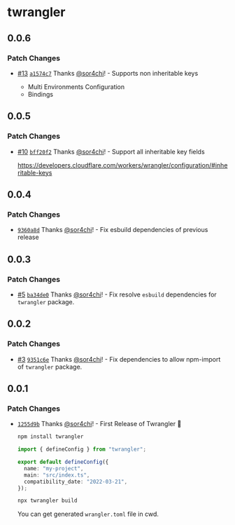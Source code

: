 # twrangler

## 0.0.6

### Patch Changes

- [#13](https://github.com/sor4chi/twrangler/pull/13) [`a1574c7`](https://github.com/sor4chi/twrangler/commit/a1574c75a2b6863e004c637d38645fcfeb2b97de) Thanks [@sor4chi](https://github.com/sor4chi)! - Supports non inheritable keys

  - Multi Environments Configuration
  - Bindings

## 0.0.5

### Patch Changes

- [#10](https://github.com/sor4chi/twrangler/pull/10) [`bff20f2`](https://github.com/sor4chi/twrangler/commit/bff20f294272cad04b8078f50e14390a3e25dca6) Thanks [@sor4chi](https://github.com/sor4chi)! - Support all inheritable key fields

  <https://developers.cloudflare.com/workers/wrangler/configuration/#inheritable-keys>

## 0.0.4

### Patch Changes

- [`9360a8d`](https://github.com/sor4chi/twrangler/commit/9360a8d0f07e0293a4526042427ee413160caaf7) Thanks [@sor4chi](https://github.com/sor4chi)! - Fix esbuild dependencies of previous release

## 0.0.3

### Patch Changes

- [#5](https://github.com/sor4chi/twrangler/pull/5) [`ba34de0`](https://github.com/sor4chi/twrangler/commit/ba34de0dff706a7d1a64420e43dc0b8406505ae1) Thanks [@sor4chi](https://github.com/sor4chi)! - Fix resolve `esbuild` dependencies for `twrangler` package.

## 0.0.2

### Patch Changes

- [#3](https://github.com/sor4chi/twrangler/pull/3) [`9351c6e`](https://github.com/sor4chi/twrangler/commit/9351c6ef7200d75793c2ba9a6b7f87649e9debc3) Thanks [@sor4chi](https://github.com/sor4chi)! - Fix dependencies to allow npm-import of `twrangler` package.

## 0.0.1

### Patch Changes

- [`1255d9b`](https://github.com/sor4chi/twrangler/commit/1255d9b7d22d76734c5bdc1572f094a08d7ca18f) Thanks [@sor4chi](https://github.com/sor4chi)! - First Release of Twrangler 🎉

  ```bash
  npm install twrangler
  ```

  ```ts
  import { defineConfig } from "twrangler";

  export default defineConfig({
    name: "my-project",
    main: "src/index.ts",
    compatibility_date: "2022-03-21",
  });
  ```

  ```bash
  npx twrangler build
  ```

  You can get generated `wrangler.toml` file in cwd.

